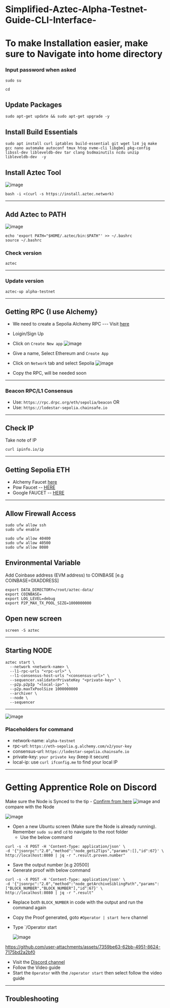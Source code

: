 # Simplified-Aztec-Alpha-Testnet-Guide-CLI-Interface-



# To make Installation easier, make sure to Navigate into home directory
### Input password when asked 
```
sudo su
```

```
cd
```




## Update Packages 
```
sudo apt-get update && sudo apt-get upgrade -y
```

## Install Build Essentials 
```
sudo apt install curl iptables build-essential git wget lz4 jq make gcc nano automake autoconf tmux htop nvme-cli libgbm1 pkg-config libssl-dev libleveldb-dev tar clang bsdmainutils ncdu unzip libleveldb-dev  -y
```


## Install Aztec Tool 
![image](https://github.com/user-attachments/assets/610b5091-e8d5-45ac-9c9d-de26d080196e)

```
bash -i <(curl -s https://install.aztec.network)
```

_____
## Add Aztec to PATH 
![image](https://github.com/user-attachments/assets/be70b89b-e644-4d75-9087-1352cd544ad5)


```
echo 'export PATH="$HOME/.aztec/bin:$PATH"' >> ~/.bashrc
source ~/.bashrc
```

### Check version 
```
aztec
```

------
### Update version 
```
aztec-up alpha-testnet
```

------------
## Getting RPC {I use Alchemy}
* We need to create a Sepolia Alchemy RPC  --- Visit [here](https://dashboard.alchemy.com/)
* Loigin/Sign Up
* Click on `Create New app` 
![image](https://github.com/user-attachments/assets/f0acf5e7-e561-4d50-9575-beeee41624cd)

* Give a name, Select Ethereum and `Create App`
* Click on `Network` tab and select Sepolia
![image](https://github.com/user-attachments/assets/c2eee62c-ec39-450c-aed8-e2a2eb5deee0)
* Copy the RPC, will be needed soon

-----
### Beacon RPC/L1 Consensus   

* Use:   `https://rpc.drpc.org/eth/sepolia/beacon`
 OR
* Use:    `https://lodestar-sepolia.chainsafe.io` 

----------------

## Check IP 
Take note of IP 
```
curl ipinfo.io/ip
```

-------------
## Getting Sepolia ETH 
* Alchemy Faucet [here](https://www.alchemy.com/faucets/ethereum-sepolia)
* Pow Faucet -- [HERE](https://sepolia-faucet.pk910.de/)
* Google FAUCET -- [HERE](https://cloud.google.com/application/web3/faucet/ethereum/sepolia)
------------


## Allow Firewall Access
```
sudo ufw allow ssh
sudo ufw enable

sudo ufw allow 40400
sudo ufw allow 40500
sudo ufw allow 8080
```

## Environmental Variable
Add Coinbase address (EVM address) to COINBASE [e.g COINBASE=0XADDRESS] 
```
export DATA_DIRECTORY=/root/aztec-data/
export COINBASE=
export LOG_LEVEL=debug
export P2P_MAX_TX_POOL_SIZE=1000000000
```

## Open new screen 
```
screen -S aztec
```

-------------------
## Starting NODE 
```
aztec start \
  --network <network-name> \
  --l1-rpc-urls "<rpc-url>" \
  --l1-consensus-host-urls "<consensus-url>" \
  --sequencer.validatorPrivateKey "<private-key>" \
  --p2p.p2pIp "<local-ip>" \
  --p2p.maxTxPoolSize 1000000000 
  --archiver \
  --node \
  --sequencer
```
--------------
![image](https://github.com/user-attachments/assets/8a14e1d2-0712-4931-9ba4-e2c4e3f2a87c)


### Placeholders for command 
+ network-name: `alpha-testnet`
+ rpc-url: `https://eth-sepolia.g.alchemy.com/v2/your-key`
+ consensus-url: `https://lodestar-sepolia.chainsafe.io`
+ private-key: `your private key` (keep it secure)
+ local-ip: use `curl ifconfig.me` to find your local IP

------------

#  Getting Apprentice Role on Discord

Make sure the Node is Synced to the tip - [Confirm from here](https://aztecscan.xyz/)
![image](https://github.com/user-attachments/assets/cea509d2-d0fe-4345-a32b-a9d18da4a3cb)
and compare with the Node

![image](https://github.com/user-attachments/assets/19b73911-3855-4795-baa8-8a2bf643e463)


+ Open a new Ubuntu screen (Make sure the Node is already running). Remember `sudo su` and `cd` to navigate to the root folder
    * Use the below command
  
 ```
curl -s -X POST -H 'Content-Type: application/json' \
-d '{"jsonrpc":"2.0","method":"node_getL2Tips","params":[],"id":67}' \
http://localhost:8080 | jq -r ".result.proven.number"
```

* Save the output number [e.g 20500]
* Generate proof with below command 

    
```
curl -s -X POST -H 'Content-Type: application/json' \
-d '{"jsonrpc":"2.0","method":"node_getArchiveSiblingPath","params":["BLOCK_NUMBER","BLOCK_NUMBER"],"id":67}' \
http://localhost:8080 | jq -r ".result"
 ```

 * Replace both `BLOCK_NUMBER` in code with the output and run the command again
 * Copy the Proof generated, goto `#Operator | start here` channel
 * Type `/Operator start

   ![image](https://github.com/user-attachments/assets/b6479b17-b94f-4914-9320-66d6b0afd0e5)


https://github.com/user-attachments/assets/7359be63-62bb-4951-8624-7175bd2a2bf0

  * Visit the [Discord channel](https://discord.com/channels/1144692727120937080/1367196595866828982)
  * Follow the Video guide
  * Start the `Operator` with the `/operator start` then select follow the video guide


--------
## Troubleshooting 







